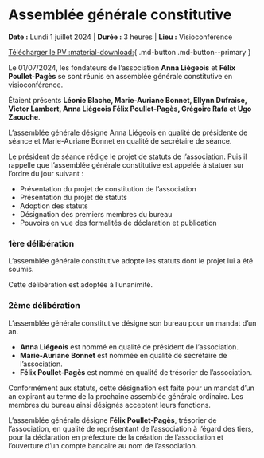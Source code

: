 # Assemblée générale constitutive

**Date :** Lundi 1 juillet 2024 | **Durée :** 3 heures | **Lieu :** Visioconférence

[Télécharger le PV :material-download:](../assets/PV_AG_CONSTITUTIVE.pdf){ .md-button .md-button--primary }

Le 01/07/2024, les fondateurs de l’association **Anna Liégeois** et **Félix Poullet-Pagès** se sont réunis en assemblée générale constitutive en visioconférence.

Étaient présents **Léonie Blache, Marie-Auriane Bonnet, Ellynn Dufraise, Victor Lambert, Anna Liégeois Félix Poullet-Pagès, Grégoire Rafa et Ugo Zaouche**.

L’assemblée générale désigne Anna Liégeois en qualité de présidente de séance et Marie-Auriane Bonnet en qualité de secrétaire de séance.

Le président de séance rédige le projet de statuts de l’association. Puis il rappelle que l’assemblée générale constitutive est appelée à statuer sur l’ordre du jour suivant :

- Présentation du projet de constitution de l’association
- Présentation du projet de statuts
- Adoption des statuts
- Désignation des premiers membres du bureau
- Pouvoirs en vue des formalités de déclaration et publication

### 1ère délibération

L’assemblée générale constitutive adopte les statuts dont le projet lui a été soumis.

Cette délibération est adoptée à l’unanimité.

### 2ème délibération

L’assemblée générale constitutive désigne son bureau pour un mandat d’un an.

- **Anna Liégeois** est nommé en qualité de président de l’association.
- **Marie-Auriane Bonnet** est nommée en qualité de secrétaire de l’association.
- **Félix Poullet-Pagès** est nommé en qualité de trésorier de l’association.

Conformément aux statuts, cette désignation est faite pour un mandat d’un an expirant au terme de la prochaine assemblée générale ordinaire. Les membres du bureau ainsi désignés acceptent leurs fonctions.

L’assemblée générale désigne **Félix Poullet-Pagès**, trésorier de l’association, en qualité de représentant de l’association à l’égard des tiers, pour la déclaration en préfecture de la création de l’association et l’ouverture d’un compte bancaire au nom de l’association.
